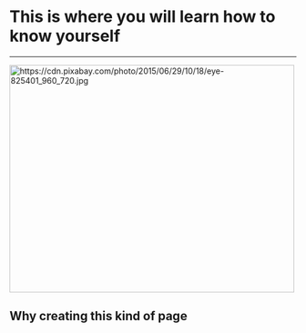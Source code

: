 <h1> This is where you will learn how to know yourself </h1>

<hr>
<img src="https://cdn.pixabay.com/photo/2015/06/29/10/18/eye-825401_960_720.jpg" alt="https://cdn.pixabay.com/photo/2015/06/29/10/18/eye-825401_960_720.jpg" height="400" width="500">
<h2> Why creating this kind of page </h2>
